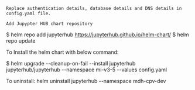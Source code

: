     Replace authentication details, database details and DNS details in config.yaml file. 

    Add Jupypter HUB chart repository 

$ helm repo add jupyterhub https://jupyterhub.github.io/helm-chart/ 
$ helm repo update 
 

To Install the helm chart  with below command: 

$ helm upgrade --cleanup-on-fail --install jupyterhub jupyterhub/jupyterhub --namespace mi-v3-5 --values config.yaml

To uninstall:
helm uninstall jupyterhub --namespace mdh-cpv-dev
